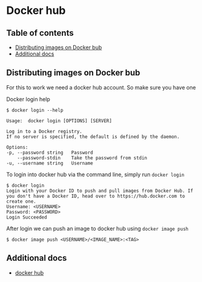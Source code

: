 # Docker hub

## Table of contents
* [Distributing images on Docker bub](#distributing-images-on-docker-bub)
* [Additional docs](#additional-docs)


## Distributing images on Docker bub
For this to work we need a docker hub account. So make sure you have one

Docker login help
```
$ docker login --help
  
Usage:	docker login [OPTIONS] [SERVER]

Log in to a Docker registry.
If no server is specified, the default is defined by the daemon.

Options:
-p, --password string   Password
    --password-stdin    Take the password from stdin
-u, --username string   Username
```
To login into docker hub via the command line, simply run `docker login`
```
$ docker login
Login with your Docker ID to push and pull images from Docker Hub. If you don't have a Docker ID, head over to https://hub.docker.com to create one.
Username: <USERNAME>
Password: <PASSWORD>
Login Succeeded
```
After login we can push an image to docker hub using `docker image push`
```
$ docker image push <USERNAME>/<IMAGE_NAME>:<TAG>
```

## Additional docs
* [docker hub](https://hub.docker.com/)